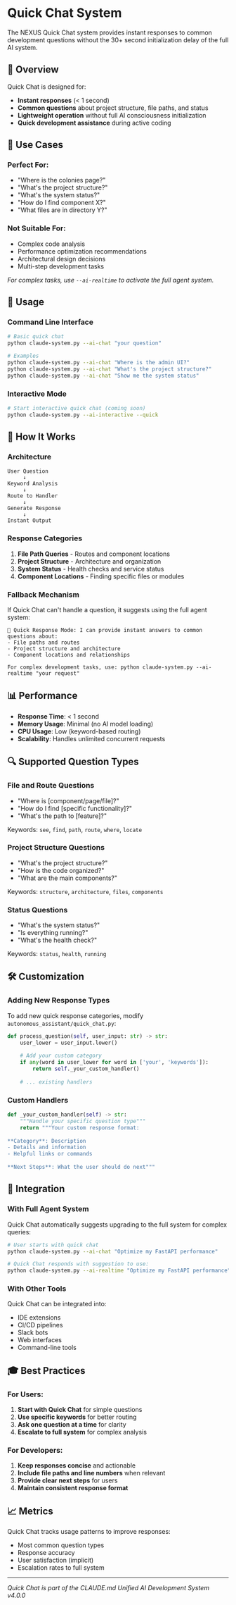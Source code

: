 # Quick Chat System

The NEXUS Quick Chat system provides instant responses to common development questions without the 30+ second initialization delay of the full AI system.

## 🚀 Overview

Quick Chat is designed for:
- **Instant responses** (< 1 second)
- **Common questions** about project structure, file paths, and status
- **Lightweight operation** without full AI consciousness initialization
- **Quick development assistance** during active coding

## 🎯 Use Cases

### Perfect For:
- "Where is the colonies page?"
- "What's the project structure?"
- "What's the system status?"
- "How do I find component X?"
- "What files are in directory Y?"

### Not Suitable For:
- Complex code analysis
- Performance optimization recommendations
- Architectural design decisions
- Multi-step development tasks

*For complex tasks, use `--ai-realtime` to activate the full agent system.*

## 🔧 Usage

### Command Line Interface

```bash
# Basic quick chat
python claude-system.py --ai-chat "your question"

# Examples
python claude-system.py --ai-chat "Where is the admin UI?"
python claude-system.py --ai-chat "What's the project structure?"
python claude-system.py --ai-chat "Show me the system status"
```

### Interactive Mode

```bash
# Start interactive quick chat (coming soon)
python claude-system.py --ai-interactive --quick
```

## 🧠 How It Works

### Architecture

```
User Question
     ↓
Keyword Analysis
     ↓
Route to Handler
     ↓
Generate Response
     ↓
Instant Output
```

### Response Categories

1. **File Path Queries** - Routes and component locations
2. **Project Structure** - Architecture and organization
3. **System Status** - Health checks and service status
4. **Component Locations** - Finding specific files or modules

### Fallback Mechanism

If Quick Chat can't handle a question, it suggests using the full agent system:

```
💬 Quick Response Mode: I can provide instant answers to common questions about:
- File paths and routes
- Project structure and architecture
- Component locations and relationships

For complex development tasks, use: python claude-system.py --ai-realtime "your request"
```

## 📊 Performance

- **Response Time**: < 1 second
- **Memory Usage**: Minimal (no AI model loading)
- **CPU Usage**: Low (keyword-based routing)
- **Scalability**: Handles unlimited concurrent requests

## 🔍 Supported Question Types

### File and Route Questions
- "Where is [component/page/file]?"
- "How do I find [specific functionality]?"
- "What's the path to [feature]?"

Keywords: `see`, `find`, `path`, `route`, `where`, `locate`

### Project Structure Questions
- "What's the project structure?"
- "How is the code organized?"
- "What are the main components?"

Keywords: `structure`, `architecture`, `files`, `components`

### Status Questions
- "What's the system status?"
- "Is everything running?"
- "What's the health check?"

Keywords: `status`, `health`, `running`

## 🛠️ Customization

### Adding New Response Types

To add new quick response categories, modify `autonomous_assistant/quick_chat.py`:

```python
def process_question(self, user_input: str) -> str:
    user_lower = user_input.lower()
    
    # Add your custom category
    if any(word in user_lower for word in ['your', 'keywords']):
        return self._your_custom_handler()
    
    # ... existing handlers
```

### Custom Handlers

```python
def _your_custom_handler(self) -> str:
    """Handle your specific question type"""
    return """Your custom response format:
    
**Category**: Description
- Details and information
- Helpful links or commands
    
**Next Steps**: What the user should do next"""
```

## 🔗 Integration

### With Full Agent System

Quick Chat automatically suggests upgrading to the full system for complex queries:

```bash
# User starts with quick chat
python claude-system.py --ai-chat "Optimize my FastAPI performance"

# Quick Chat responds with suggestion to use:
python claude-system.py --ai-realtime "Optimize my FastAPI performance"
```

### With Other Tools

Quick Chat can be integrated into:
- IDE extensions
- CI/CD pipelines  
- Slack bots
- Web interfaces
- Command-line tools

## 🎓 Best Practices

### For Users:
1. **Start with Quick Chat** for simple questions
2. **Use specific keywords** for better routing
3. **Ask one question at a time** for clarity
4. **Escalate to full system** for complex analysis

### For Developers:
1. **Keep responses concise** and actionable
2. **Include file paths and line numbers** when relevant
3. **Provide clear next steps** for users
4. **Maintain consistent response format**

## 📈 Metrics

Quick Chat tracks usage patterns to improve responses:
- Most common question types
- Response accuracy
- User satisfaction (implicit)
- Escalation rates to full system

---

*Quick Chat is part of the CLAUDE.md Unified AI Development System v4.0.0*